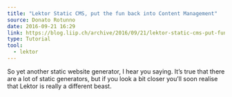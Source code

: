 ```yaml
---
title: "Lektor Static CMS, put the fun back into Content Management"
source: Donato Rotunno
date: 2016-09-21 16:29
link: https://blog.liip.ch/archive/2016/09/21/lektor-static-cms-put-fun-back-content-management.html
type: Tutorial
tool:
  - lektor 
---
```

So yet another static website generator, I hear you saying. It’s true that there are a lot of static generators, but if you look a bit closer you’ll soon realise that Lektor is really a different beast.


